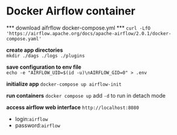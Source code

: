 # Docker Airflow container
*** download aifrflow docker-compose.yml *** `curl -LfO 'https://airflow.apache.org/docs/apache-airflow/2.0.1/docker-compose.yaml'`

**create app directories**<br>
`mkdir ./dags ./logs ./plugins`

**save configuration to env file**<br>
`echo -e "AIRFLOW_UID=$(id -u)\nAIRFLOW_GID=0" > .env`

**initialize app**
`docker-compose up airflow-init`

**run containers**
`docker compose up` add `-d` to run in detach mode

**access airflow web interface**
`http://localhost:8080`
- login:`airflow`
- password:`airflow`